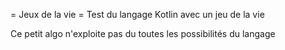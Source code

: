 = Jeux de la vie = 
Test du langage Kotlin avec un jeu de la vie

Ce petit algo n'exploite pas du toutes les possibilités du langage
